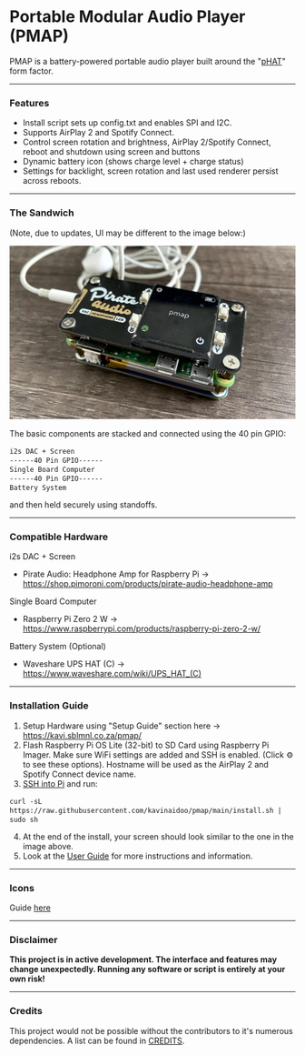 # Portable Modular Audio Player (PMAP)

PMAP is a battery-powered portable audio player built around the "[pHAT](https://www.okdo.com/blog/your-guide-to-hats-and-phats/)" form factor.

---

### Features
* Install script sets up config.txt and enables SPI and I2C.
* Supports AirPlay 2 and Spotify Connect.
* Control screen rotation and brightness, AirPlay 2/Spotify Connect, reboot and shutdown using screen and buttons
* Dynamic battery icon (shows charge level + charge status)
* Settings for backlight, screen rotation and last used renderer persist across reboots.

---


### The Sandwich
(Note, due to updates, UI may be different to the image below:)

![pmap](pmap.jpg)

The basic components are stacked and connected using the 40 pin GPIO:
````
i2s DAC + Screen
------40 Pin GPIO------
Single Board Computer
------40 Pin GPIO------
Battery System
````
and then held securely using standoffs.

---

### Compatible Hardware
i2s DAC + Screen
* Pirate Audio: Headphone Amp for Raspberry Pi -> https://shop.pimoroni.com/products/pirate-audio-headphone-amp

Single Board Computer
* Raspberry Pi Zero 2 W -> https://www.raspberrypi.com/products/raspberry-pi-zero-2-w/

Battery System (Optional)
* Waveshare UPS HAT (C) -> https://www.waveshare.com/wiki/UPS_HAT_(C)

---

### Installation Guide
1. Setup Hardware using "Setup Guide" section here -> https://kavi.sblmnl.co.za/pmap/
2. Flash Raspberry Pi OS Lite (32-bit) to SD Card using Raspberry Pi Imager. Make sure WiFi settings are added and SSH is enabled. (Click ⚙️ to see these options). Hostname will be used as the AirPlay 2 and Spotify Connect device name.
3. [SSH into Pi](https://www.raspberrypi.com/documentation/computers/remote-access.html#secure-shell-from-linux-or-mac-os) and run:
````
curl -sL https://raw.githubusercontent.com/kavinaidoo/pmap/main/install.sh | sudo sh
````
4. At the end of the install, your screen should look similar to the one in the image above.
5. Look at the [User Guide](https://github.com/kavinaidoo/pmap/blob/main/docs/USERGUIDE.md) for more instructions and information.
---

### Icons
Guide [here](https://github.com/kavinaidoo/pmap/blob/main/docs/ICONS.md)

---

### Disclaimer
**This project is in active development. The interface and features may change unexpectedly. Running any software or script is entirely at your own risk!**

---

### Credits
This project would not be possible without the contributors to it's numerous dependencies. A list can be found in [CREDITS](https://github.com/kavinaidoo/pmap/blob/main/docs/CREDITS.md).
